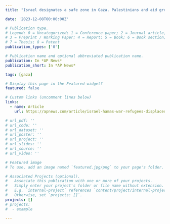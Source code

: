 ```yaml
---
title: "Israel designates a safe zone in Gaza. Palestinians and aid groups say it offers little relief | AP News"

date: '2023-12-08T00:00:00Z'

# Publication type.
# Legend: 0 = Uncategorized; 1 = Conference paper; 2 = Journal article;
# 3 = Preprint / Working Paper; 4 = Report; 5 = Book; 6 = Book section;
# 7 = Thesis; 8 = Patent
publication_types: ['0']

# Publication name and optional abbreviated publication name.
publication: In *AP News*
publication_short: In *AP News*

tags: [gaza]

# Display this page in the Featured widget?
featured: false

# Custom links (uncomment lines below)
links:
  - name: Article
    url: https://apnews.com/article/israel-hamas-war-refugees-displaced-muwasi-ca3860fafed03cb2333ad0bdf2379e31

# url_pdf: ''
# url_code: ''
# url_dataset: ''
# url_poster: ''
# url_project: ''
# url_slides: ''
# url_source: ''
# url_video: ''

# Featured image
# To use, add an image named `featured.jpg/png` to your page's folder.

# Associated Projects (optional).
#   Associate this publication with one or more of your projects.
#   Simply enter your project's folder or file name without extension.
#   E.g. `internal-project` references `content/project/internal-project/index.md`.
#   Otherwise, set `projects: []`.
projects: []
# projects:
#  - example

---
```

